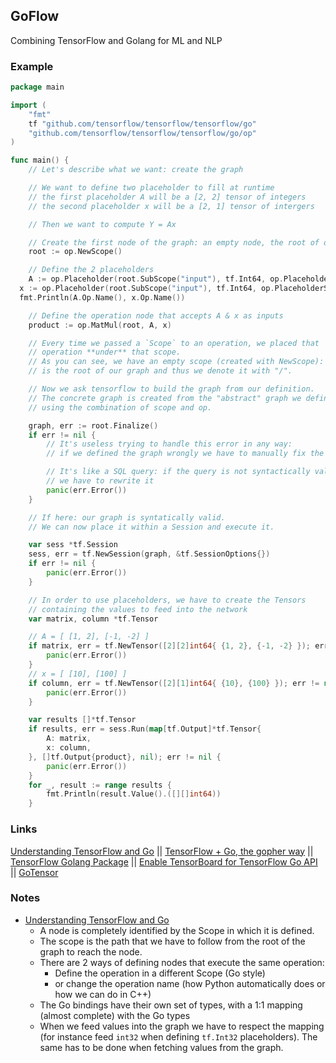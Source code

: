 ## GoFlow

Combining TensorFlow and Golang for ML and NLP

### Example 
```go
package main

import (
	"fmt"
	tf "github.com/tensorflow/tensorflow/tensorflow/go"
	"github.com/tensorflow/tensorflow/tensorflow/go/op"
)

func main() {
	// Let's describe what we want: create the graph

	// We want to define two placeholder to fill at runtime
	// the first placeholder A will be a [2, 2] tensor of integers
	// the second placeholder x will be a [2, 1] tensor of intergers

	// Then we want to compute Y = Ax

	// Create the first node of the graph: an empty node, the root of our graph
	root := op.NewScope()

	// Define the 2 placeholders
	A := op.Placeholder(root.SubScope("input"), tf.Int64, op.PlaceholderShape(tf.MakeShape(2, 2)))
  x := op.Placeholder(root.SubScope("input"), tf.Int64, op.PlaceholderShape(tf.MakeShape(2, 1)))
  fmt.Println(A.Op.Name(), x.Op.Name())

	// Define the operation node that accepts A & x as inputs
	product := op.MatMul(root, A, x)

	// Every time we passed a `Scope` to an operation, we placed that
	// operation **under** that scope.
	// As you can see, we have an empty scope (created with NewScope): the empty scope
	// is the root of our graph and thus we denote it with "/".

	// Now we ask tensorflow to build the graph from our definition.
	// The concrete graph is created from the "abstract" graph we defined
	// using the combination of scope and op.

	graph, err := root.Finalize()
	if err != nil {
		// It's useless trying to handle this error in any way:
		// if we defined the graph wrongly we have to manually fix the definition.

		// It's like a SQL query: if the query is not syntactically valid
		// we have to rewrite it
		panic(err.Error())
	}

	// If here: our graph is syntatically valid.
	// We can now place it within a Session and execute it.

	var sess *tf.Session
	sess, err = tf.NewSession(graph, &tf.SessionOptions{})
	if err != nil {
		panic(err.Error())
	}

	// In order to use placeholders, we have to create the Tensors
	// containing the values to feed into the network
	var matrix, column *tf.Tensor

	// A = [ [1, 2], [-1, -2] ]
	if matrix, err = tf.NewTensor([2][2]int64{ {1, 2}, {-1, -2} }); err != nil {
		panic(err.Error())
	}
	// x = [ [10], [100] ]
	if column, err = tf.NewTensor([2][1]int64{ {10}, {100} }); err != nil {
		panic(err.Error())
	}

	var results []*tf.Tensor
	if results, err = sess.Run(map[tf.Output]*tf.Tensor{
		A: matrix,
		x: column,
	}, []tf.Output{product}, nil); err != nil {
		panic(err.Error())
	}
	for _, result := range results {
		fmt.Println(result.Value().([][]int64))
	}
```

### Links
[Understanding TensorFlow and Go](https://pgaleone.eu/tensorflow/go/2017/05/29/understanding-tensorflow-using-go/) ||
[TensorFlow + Go, the gopher way](https://github.com/galeone/tfgo) ||
[TensorFlow Golang Package](https://godoc.org/github.com/tensorflow/tensorflow/tensorflow/go) ||
[Enable TensorBoard for TensorFlow Go API](https://github.com/helinwang/tfsum) || 
[GoTensor](https://github.com/helinwang/gotensor)

### Notes
* [Understanding TensorFlow and Go](https://pgaleone.eu/tensorflow/go/2017/05/29/understanding-tensorflow-using-go/) 
  * A node is completely identified by the Scope in which it is defined.
  * The scope is the path that we have to follow from the root of the graph to reach the node.
  * There are 2 ways of defining nodes that execute the same operation: 
    * Define the operation in a different Scope (Go style)
    * or change the operation name (how Python automatically does or how we can do in C++)
  * The Go bindings have their own set of types, with a 1:1 mapping (almost complete) with the Go types
  * When we feed values into the graph we have to respect the mapping (for instance feed `int32` when defining `tf.Int32` placeholders). The same has to be done when fetching values from the graph.